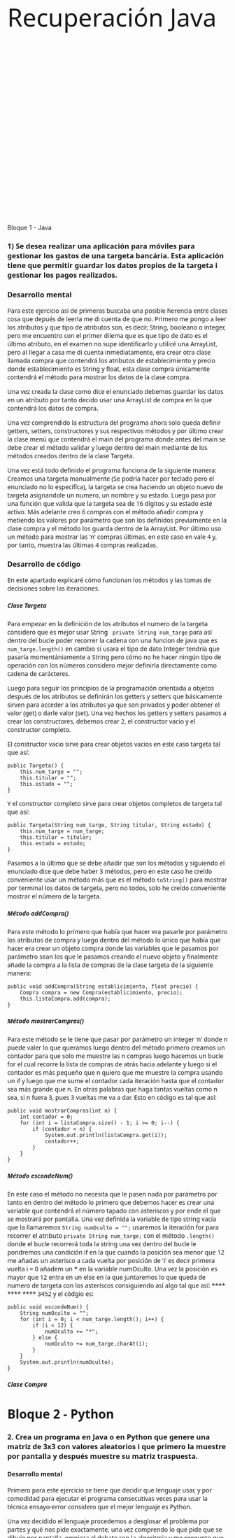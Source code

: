 <style> 
    * { font-family: 'Segoe UI', Tahoma, Geneva, Verdana, sans-serif; } 
    .portada { 
        font-size: 4em; display: table; height: 25cm; 
    } 
    .contenido { 
        display: table-cell; vertical-align: middle; 
    } 
</style>

<div class="portada">
    <div class="contenido"><p>Recuperación Java</p></div>
</div>

<div style="page-break-after: always;"></div

# Bloque 1 - Java

### 1) Se desea realizar una aplicación para móviles para gestionar los gastos de una targeta bancária. Esta aplicación tiene que permitir guardar los datos propios de la targeta i gestionar los pagos realizados.

### Desarrollo mental
Para este ejercicio así de primeras buscaba una posible herencia entre clases cosa que depués de leerla me di cuenta de que no.
Primero me pongo a leer los atributos y que tipo de atributos son, es decir, String, booleano o integer, pero me encuentro con el primer
dilema que es que tipo de dato es el último atributo, en el examen no supe identificarlo y utilicé una ArrayList, pero al llegar a casa me di cuenta inmediatamente, era crear otra clase llamada compra que contendrá los atributos de establecimiento y precio donde establecimiento es   String y float, esta clase compra únicamente contendrá el método para mostrar los datos de la clase compra.

Una vez creada la clase como dice el enunciado debemos guardar los datos en un atributo por tanto decido usar una ArrayList de compra en la que
contendrá los datos de compra.

Una vez comprendido la estructura del programa ahora solo queda definir getters, setters, constructores y sus respectivos métodos y por último crear la clase menú que contendrá el main del programa donde antes del main se debe crear el método validar y luego dentro del main mediante de los métodos creados dentro de la clase Targeta.

Una vez está todo definido el programa funciona de la siguiente manera: Creamos una targeta manualmente (Se podría hacer por teclado pero el enunciado no lo especifíca), la targeta se crea haciendo un objeto nuevo de targeta asignandole un numero, un nombre y su estado. Luego pasa por una función que valida que la targeta sea de 16 dígitos y su estado esté activo. Más adelante creo 6 compras con el método añadir compra y metiendo los valores por parámetro que son los definidos previamente en la clase compra y el método los guarda dentro de la ArrayList. 
Por último uso un método para mostrar las 'n' compras últimas, en este caso en vale 4 y, por tanto, muestra las últimas 4 compras realizadas.

### Desarrollo de código

En este apartado explicaré cómo funcionan los métodos y las tomas de decisiones sobre las iteraciones. 

##### Clase Targeta

Para empezar en la definición de los atributos el numero de la targeta considero que es mejor usar String ` private String num_targe` para así dentro del bucle poder recorrer la cadena con una funcion de java que es `num_targe.length()` en cambio sí usara el tipo de dato Integer tendría que pasarla momentániamente a String pero cómo no he hacer ningún tipo de operación con los números considero mejor definirla directamente como cadena de carácteres.

Luego para seguir los principios de la programación orientada a objetos después de los atributos se definirán los getters y setters que básicamente sirven para acceder a los atributos ya que son privados y poder obtener el valor (get) o darle valor (set). Una vez hechos los getters y setters pasamos a crear los constructores, debemos crear 2, el constructor vacio y el constructor completo. 

El constructor vacio sirve para crear objetos vacios en este caso targeta tal que así:
```
public Targeta() {
    this.num_targe = "";
    this.titular = "";
    this.estado = "";
}
```
Y el constructor completo sirve para crear objetos completos de targeta tal que así:
```
public Targeta(String num_targe, String titular, String estado) { 
    this.num_targe = num_targe;
    this.titular = titular;
    this.estado = estado;
}
```
Pasamos a lo último que se debe añadir que son los métodos y siguiendo el enunciado dice que debe haber 3 métodos, pero en este caso he creído conveniente usar un método más que es el método `toString()` para mostrar por terminal los datos de targeta, pero no todos, solo he creído conveniente mostrar el número de la targeta.

##### Método addCompra()

Para este método lo primero que había que hacer era pasarle por parámetro los atributos de compra y luego dentro del método lo único que había que hacer era crear un objeto compra donde las variables que le pasamos por parámetro sean los que le pasamos creando el nuevo objeto y finalmente añade la compra a la lista de compras de la clase targeta de la siguiente manera:
```
public void addCompra(String establicimiento, float precio) { 
    Compra compra = new Compra(establicimiento, precio);
    this.listaCompra.add(compra);
}
```

##### Método mostrarCompras()

Para este método se le tiene que pasar por parámetro un integer 'n' donde n puede valer lo que queramos luego dentro del método primero creamos un contador para que solo me muestre las n compras luego hacemos un bucle for el cual recorre la lista de compras de atrás hacia adelante y luego si el contador es más pequeño que n quiero que me muestre la compra usando un if y luego que me sume el contador cada iteración hasta que el contador sea más grande que n. En otras palabras que haga tantas vueltas como n sea, si n fuera 3, pues 3 vueltas me va a dar. Esto en código es tal que así:

```
public void mostrarCompras(int n) { 
    int contador = 0; 
    for (int i = listaCompra.size() - 1; i >= 0; i--) {
        if (contador < n) { 
            System.out.println(listaCompra.get(i));
            contador++;
        }
    }
}
```

##### Método escondeNum()

En este caso el método no necesita que le pasen nada por parámetro por tanto en dentro del método lo primero que debemos hacer es crear una variable que contendrá el número tapado con asteriscos y por ende el que se mostrará por pantalla. Una vez definida la variable de tipo string vacía que la llamaremos `String numOculto = "";` usaremos la iteración for para recorrer el atributo `private String num_targe;`  con el método `.length()` donde el bucle recorrerá toda la string una vez dentro del bucle le pondremos una condición if en la que cuando la posición sea menor que 12 me añadas un asterisco a cada vuelta por posición de 'i' es decir primera vuelta i = 0 añadem un * en la variable numOculto. 
Una vez la posición es mayor que 12 entra en un else en la que juntaremos lo que queda de numero de targeta con los asteriscos 
consiguiendo así algo tal que así: **** **** **** 3452 y el códgio es:
```
public void escondeNum() { 
    String numOculto = "";
    for (int i = 0; i < num_targe.length(); i++) {
        if (i < 12) {
            numOculto += "*"; 
        } else {
            numOculto += num_targe.charAt(i); 
        }
    }
    System.out.println(numOculto);
}
```

##### Clase Compra




# Bloque 2 - Python

### 2. Crea un programa en Java o en Python que genere una matriz de 3x3 con valores aleatorios i que primero la muestre por pantalla y después muestre su matriz traspuesta.

#### Desarrollo mental

Primero para este ejercicio se tiene que decidir que lenguaje usar, y por comodidad para ejecutar el programa consecutivas veces para usar la técnica ensayo-error considero que el mejor lenguaje es Python.

Una vez decidido el lenguaje procedemos a desglosar el problema por partes y qué nos pide exactamente, una vez comprendo lo que pide que se dibuje por pantalla, empieza el debate con la algoritmia y me pregunto que tipo de iteración usar, tengo dos opciones, usar while o usar for. 

En este caso decido usar el for porque no que quiero que me repita sin parar la lista de numeros, solo que quiero que me itere desde punto 'a' a punto 'b'.

#### Desarrollo de código 

El ejercico me pide que haga una matriz de 3x3 con numeros aleatorios por tanto lo primero que se me ocurre es utilizar esta libreria `import random` que implementa generadores de números pseudoaleatorios para varias distribuciones, es decir, numeros enteros, numeros reales, etc. 

Luego debemos crear una lista vacia `numeros = []` que contendra los numeros aleatorios que generaremos más adelante.

##### Matriz 3x3

Para crear una matriz de 3x3, lo iteraremos con 'for', primero con este bucle generamos 3 filas `for i in range(3)`. Una vez dentro del bucle añadimos una lista vacia a la lista de numeros `numeros.append([])` y despues para generar las 3 columnas usaremos otro bucle for `for j in range(3)` y dentro de este bucle por cada numero de i le añadiremos numeros aleatorios ala lista con la siguiente funcion `numeros[i].append(random.randint(0,9))` que esta funcion viene de la libreria mencionada anteriormente. 
Después de añadir los numeros aleatorios lo debemos mostrar por pantalla mostrando cada posicion de cada bucle de la siguiente manera: `print(numeros[i][j], end=" "` y luego de imprimir el numero la funcion `end=""` lo que hace es generar un espacio en blanco. 

Para que luego no salgan los numeros desordenados se imprime un salto de linia con print vacío tal que así: `print()`

##### Matriz 3x3 traspuesta

Primero crearemos otro espacio en blanco para separar ambas matrices con `print()`

Para crear la matriz traspuesta de 3x3 usaremos la misma iteración que la matriz normal solo con una pequeña variación que consigue mover las filas y las columnas consiguiendo así las matriz traspuesta de la siguiente manera: `print(numeros[j][i], end=" ") ` a diferencia de la matriz normal mostraremos primero de j a i en vez de i a j.



